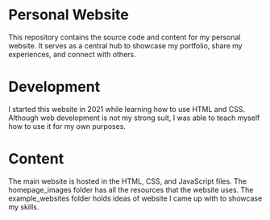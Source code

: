 # Personal Website

This repository contains the source code and content for my personal website. It serves as a central hub to showcase my portfolio, share my experiences, and connect with others.

# Development

I started this website in 2021 while learning how to use HTML and CSS. Although web development is not my strong suit, I was able to teach myself how to use it for my own purposes.

# Content

The main website is hosted in the HTML, CSS, and JavaScript files. The homepage_images folder has all the resources that the website uses. The example_websites folder holds ideas of website I came up with to showcase my skills.
